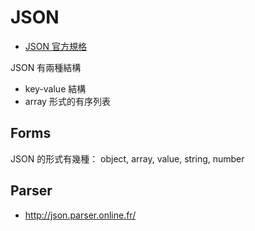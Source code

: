 # JSON

* [JSON 官方規格](http://json.org/)

JSON 有兩種結構

* key-value 結構
* array 形式的有序列表

## Forms

JSON 的形式有幾種： object, array, value, string, number

## Parser

* http://json.parser.online.fr/
